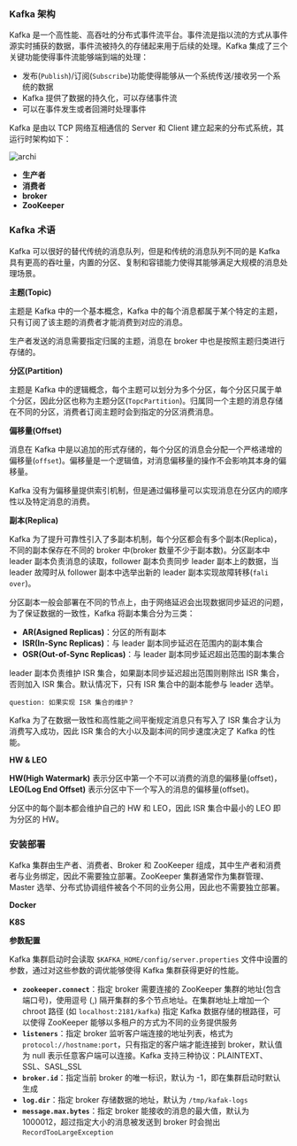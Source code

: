 ### Kafka 架构

Kafka 是一个高性能、高吞吐的分布式事件流平台。事件流是指以流的方式从事件源实时捕获的数据，事件流被持久的存储起来用于后续的处理。Kafka 集成了三个关键功能使得事件流能够端到端的处理：

- 发布(`Publish`)/订阅(`Subscribe`)功能使得能够从一个系统传送/接收另一个系统的数据
- Kafka 提供了数据的持久化，可以存储事件流
- 可以在事件发生或者回溯时处理事件

Kafka 是由以 TCP 网络互相通信的 Server 和 Client 建立起来的分布式系统，其运行时架构如下：

![archi]()

- **生产者**
- **消费者**
- **broker**
- **ZooKeeper**

### Kafka 术语

Kafka 可以很好的替代传统的消息队列，但是和传统的消息队列不同的是 Kafka 具有更高的吞吐量，内置的分区、复制和容错能力使得其能够满足大规模的消息处理场景。

**主题(Topic)**

主题是 Kafka 中的一个基本概念，Kafka 中的每个消息都属于某个特定的主题，只有订阅了该主题的消费者才能消费到对应的消息。

生产者发送的消息需要指定归属的主题，消息在 broker 中也是按照主题归类进行存储的。

**分区(Partition)**

主题是 Kafka 中的逻辑概念，每个主题可以划分为多个分区，每个分区只属于单个分区，因此分区也称为主题分区(`TopcPartition`)。归属同一个主题的消息存储在不同的分区，消费者订阅主题时会到指定的分区消费消息。

**偏移量(Offset)**

消息在 Kafka 中是以追加的形式存储的，每个分区的消息会分配一个严格递增的偏移量(`offset`)。偏移量是一个逻辑值，对消息偏移量的操作不会影响其本身的偏移量。

Kafka 没有为偏移量提供索引机制，但是通过偏移量可以实现消息在分区内的顺序性以及特定消息的消费。

**副本(Replica)**

Kafka 为了提升可靠性引入了多副本机制，每个分区都会有多个副本(Replica)，不同的副本保存在不同的 broker 中(broker 数量不少于副本数)。分区副本中 leader 副本负责消息的读取，follower 副本负责同步 leader 副本上的数据，当 leader 故障时从 follower 副本中选举出新的 leader 副本实现故障转移(`fali over`)。

分区副本一般会部署在不同的节点上，由于网络延迟会出现数据同步延迟的问题，为了保证数据的一致性，Kafka 将副本集合分为三类：

- **AR(Asigned Replicas)**：分区的所有副本
- **ISR(In-Sync Replicas)**：与 leader 副本同步延迟在范围内的副本集合
- **OSR(Out-of-Sync Replicas)**：与 leader 副本同步延迟超出范围的副本集合

leader 副本负责维护 ISR 集合，如果副本同步延迟超出范围则剔除出 ISR 集合，否则加入 ISR 集合。默认情况下，只有 ISR 集合中的副本能参与 leader 选举。

```
question: 如果实现 ISR 集合的维护？
```

Kafka 为了在数据一致性和高性能之间平衡规定消息只有写入了 ISR 集合才认为消费写入成功，因此 ISR 集合的大小以及副本间的同步速度决定了 Kafka 的性能。

**HW & LEO**

**HW(High Watermark)** 表示分区中第一个不可以消费的消息的偏移量(offset)，**LEO(Log End Offset)** 表示分区中下一个写入的消息的偏移量(offset)。

分区中的每个副本都会维护自己的 HW 和 LEO，因此 ISR 集合中最小的 LEO 即为分区的 HW。

### 安装部署

Kafka 集群由生产者、消费者、Broker 和 ZooKeeper 组成，其中生产者和消费者与业务绑定，因此不需要独立部署。ZooKeeper 集群通常作为集群管理、Master 选举、分布式协调组件被各个不同的业务公用，因此也不需要独立部署。

**Docker**

**K8S**

**参数配置**

Kafka 集群启动时会读取 `$KAFKA_HOME/config/server.properties` 文件中设置的参数，通过对这些参数的调优能够使得 Kafka 集群获得更好的性能。

- **`zookeeper.connect`**：指定 broker 需要连接的 ZooKeeper 集群的地址(包含端口号)，使用逗号 (,) 隔开集群的多个节点地址。在集群地址上增加一个 chroot 路径 (如 `localhost:2181/kafka`) 指定 Kafka 数据存储的根路径，可以使得 ZooKeeper 能够以多租户的方式为不同的业务提供服务
- **`listeners`**：指定 broker 监听客户端连接的地址列表，格式为 `protocol://hostname:port`，只有指定的客户端才能连接到 broker，默认值为 null 表示任意客户端可以连接。Kafka 支持三种协议：PLAINTEXT、SSL、SASL_SSL
- **`broker.id`**：指定当前 broker 的唯一标识，默认为 -1，即在集群启动时默认生成
- **`log.dir`**：指定 broker 存储数据的地址，默认为 `/tmp/kafak-logs`
- **`message.max.bytes`**：指定 broker 能接收的消息的最大值，默认为 1000012，超过指定大小的消息被发送到 broker 时会抛出 `RecordTooLargeException`

